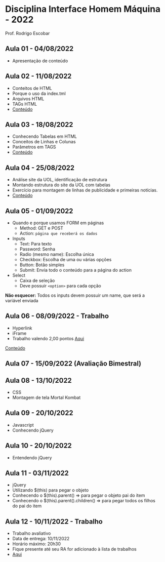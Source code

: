 # Disciplina Interface Homem Máquina - 2022
 Prof. Rodrigo Escobar

## Aula 01 - 04/08/2022 
- Apresentação de conteúdo

## Aula 02 - 11/08/2022
- Conteitos de HTML
- Porque o uso da index.tml
- Arquivos HTML
- TAGs HTML
- [Conteúdo](Aula02)

## Aula 03 - 18/08/2022
- Conhecendo Tabelas em HTML
- Conceitos de Linhas e Colunas
- Parâmetros em TAGS
- [Conteúdo](Aula03)

## Aula 04 - 25/08/2022
- Análise site da UOL, identificação de estrutura
- Montando estrutura do site da UOL com tabelas
- Exercício para montagem de linhas de publicidade e primeiras notícias.
- [Conteúdo](Aula04)

## Aula 05 - 01/09/2022
- Quando e porque usamos FORM em páginas
  - Method: GET e POST
  - Action: `página que receberá os dados`
- Inputs
  - Text: Para texto
  - Password: Senha
  - Radio (mesmo name): Escolha única
  - Checkbox: Escolha de uma ou várias opções
  - Button: Botão simples
  - Submit: Envia todo o conteúdo para a página do action
- Select
  - Caixa de seleção
  - Deve possuir `<option>` para cada opção

**Não esquecer:** Todos os inputs devem possuir um name, que será a variável enviada


## Aula 06 - 08/09/2022 - Trabalho
- Hyperlink 
- iFrame
- Trabalho valendo 2,00 pontos [Aqui](https://drive.google.com/drive/folders/1hEljVNwAsZsw7W5MIcnk_VRgZfn461A1)


[Conteúdo](Aula06)

## Aula 07 - 15/09/2022 (Avaliação Bimestral)

## Aula 08 - 13/10/2022
- CSS
- Montagem de tela Mortal Kombat

## Aula 09 - 20/10/2022
- Javascript
- Conhecendo jQuery

## Aula 10 - 20/10/2022
- Entendendo jQuery

## Aula 11 - 03/11/2022
- jQuery
- Utilizando $(this) para pegar o objeto
- Conhecendo o $(this).parent() => para pegar o objeto pai do item
- Conhecendo o $(this).parent().children() => para pegar todos os filhos do pai do item

## Aula 12 - 10/11/2022 - Trabalho
- Trabalho avaliativo
- Data de entrega: 10/11/2022
- Horário máximo: 20h30
- Fique presente até seu RA for adicionado à lista de trabalhos
- [Aqui](https://drive.google.com/drive/folders/1hEljVNwAsZsw7W5MIcnk_VRgZfn461A1)

